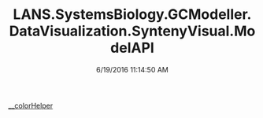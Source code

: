 ﻿---
title: LANS.SystemsBiology.GCModeller.DataVisualization.SyntenyVisual.ModelAPI
date: 6/19/2016 11:14:50 AM
---

[__colorHelper](T-LANS.SystemsBiology.GCModeller.DataVisualization.SyntenyVisual.ModelAPI.__colorHelper.html)
